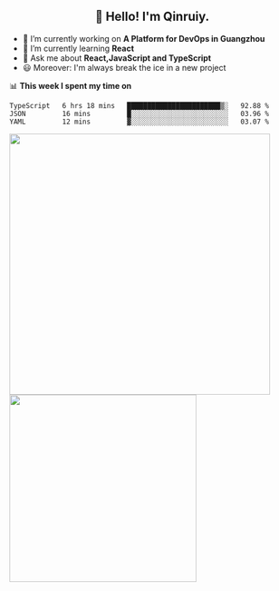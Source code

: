 <h2 align="center">👋 Hello! I'm Qinruiy.</h2>


- 🔭 I’m currently working on **A Platform for DevOps in Guangzhou**
- 🌱 I’m currently learning **React**
- 💬 Ask me about **React,JavaScript and TypeScript**
- 😃 Moreover: I'm always break the ice in a new project

📊 **This week I spent my time on**

<!--START_SECTION:waka-->
```text
TypeScript   6 hrs 18 mins   ███████████████████████▒░   92.88 % 
JSON         16 mins         █░░░░░░░░░░░░░░░░░░░░░░░░   03.96 % 
YAML         12 mins         ▓░░░░░░░░░░░░░░░░░░░░░░░░   03.07 % 
```
<!--END_SECTION:waka-->

<p>
<img align="left" width="460" src="https://github-readme-stats.vercel.app/api?username=Qinruiy&custom_title=Qrinruiy's Github Stats&theme=graywhite&hide_border=true"/> <img align="left" width="330" src="https://github-readme-stats.vercel.app/api/top-langs/?username=Qinruiy&layout=compact&theme=graywhite&hide_border=true"/>
</p>
